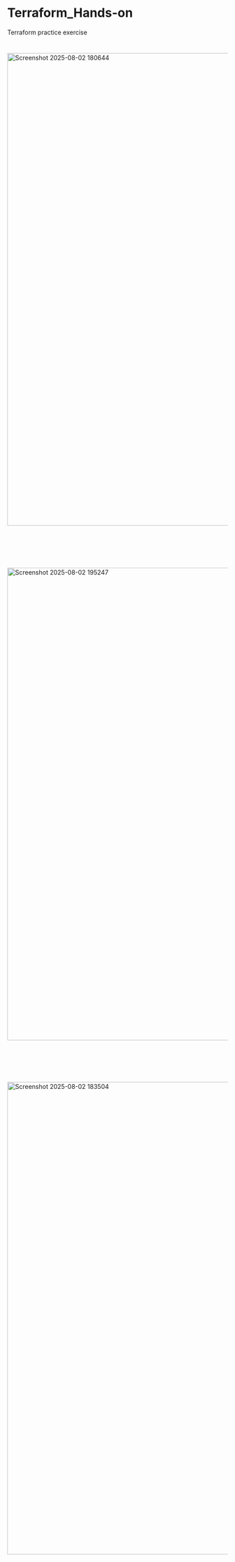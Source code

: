 # Terraform_Hands-on
Terraform practice exercise
<br>

#
<img width="1919" height="1079" alt="Screenshot 2025-08-02 180644" src="https://github.com/user-attachments/assets/23c1984f-02f8-4ceb-8837-c7731a7ab93e" /><br>
#
<br>

#
<img width="1919" height="1079" alt="Screenshot 2025-08-02 195247" src="https://github.com/user-attachments/assets/093d189b-0853-4777-bb6b-c0d5bdfeedff" /><br>
#
<br>

#
<img width="1918" height="1079" alt="Screenshot 2025-08-02 183504" src="https://github.com/user-attachments/assets/1e49b38e-7eca-4b90-bbd6-cd038a5b3b2c" /><br>
#
<br>

